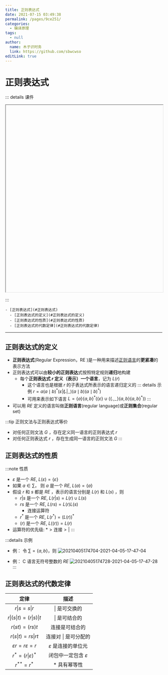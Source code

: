 ```yaml
---
title: 正则表达式
date: 2021-07-15 03:49:38
permalink: /pages/9ce251/
categories: 
  - 编译原理
tags: 
  - null
author: 
  name: 木子识时务
  link: https://github.com/sbwcwso
editLink: true
---
```

# 正则表达式

::: details 课件

<iframe :src="$withBase('/pdf/编译原理/第3讲%20词法分析.pdf')" width="100%" height="600"></iframe>

:::


```markmap
- [正则表达式](#正则表达式)
  - [正则表达式的定义](#正则表达式的定义)
  - [正则表达式的性质](#正则表达式的性质)
  - [正则表达式的代数定律](#正则表达式的代数定律)
```


---

## 正则表达式的定义

* **正则表达式**(Regular Expression，RE )是一种用来描述[正则语言](/pages/cda182/#type-3-grammar-3-型文法)的**更紧凑**的表示方法
* 正则表达式可以由**较小的正则表达**式按照特定规则**递归**地构建
  * 每个**正则表达式 $r$  定义（表示）一个语言**，记为 $L(r)$
    * 这个语言也是根据 $r$ 的子表达式所表示的语言递归定义的
    ::: details 示例
    $\left.{r}={a}({a} \mid {b})^{*}\left(\varepsilon|\mathbf{( .}|_{-}\right)({a} \mid {b})({a} \mid {b})^{*}\right)$
    * 可用来表示如下语言
    ${L}=\{a\}\{a, b\}^{*}\left(\{\varepsilon\} \cup\left(\left\{.,_{-}\right\}\{a, b\}\{a, b\}^{*}\right)\right)$
    :::
* 可以用 $RE$ 定义的语言叫做**正则语言**(regular language)或**正则集合**(regular set)

:::tip 正则文法与正则表达式等价
* 对任何正则文法 $G$ ，存在定义同一语言的正则表达式 $r$
* 对任何正则表达式 $r$ ，存在生成同一语言的正则文法 $G$
:::

## 正则表达式的性质

:::note 性质
* $\varepsilon$ 是一个 $RE$, $L(\varepsilon) = \{\varepsilon\}$
* 如果 $a\in \sum$， 则 $a$ 是一个 $RE$, $L(a) = \{a\}$
* 假设 $r$ 和 $s$ 都是 $RE$ ，表示的语言分别是 $L(r)$ 和 $L(s)$ ，则
  * $r|s$ 是一个 $RE$, $L(r|s) = L(r) \cup L(s)$
  * $rs$ 是一个 $RE$, $L(rs) = L(r)L(s)$
    * 连接运算符
  * $r^{*}$ 是一个 $RE$, $L(r^{*}) = (L(r))^{*}$
  * $(r)$ 是一个 $RE$, $L((r)) = L(r)$
* 运算符的优先级: $* > \text{连接} > |$
:::

:::details 示例
* 例： 令 $\sum = \{a, b\}$，则
![20210405174704-2021-04-05-17-47-04](https://cdn.jsdelivr.net/gh/sbwcwso/PicBed@master/20210405174704-2021-04-05-17-47-04.png)

* 例： C 语言无符号整数的 $RE$
![20210405174728-2021-04-05-17-47-28](https://cdn.jsdelivr.net/gh/sbwcwso/PicBed@master/20210405174728-2021-04-05-17-47-28.png)
:::

## 正则表达式的代数定律

| 定律 | 描述  |
| :-: | :-:  |
| $r\vert s = s \vert r$  | $\vert$ 是可交换的  |
| $r\vert(s\vert t) = (r\vert s)\vert t$  | $\vert$ 是可结合的  |
| $r(st) = (rs)t$  | 连接是可结合的  |
| $r(s\vert t)=rs\vert rt$  | 连接对 $\vert$ 是可分配的 |
| $\varepsilon r = r\varepsilon = r$  | $\varepsilon$ 是连接的单位元  |
| $r^*=(r\vert \varepsilon)^*$  | 闭包中一定包含 $\varepsilon$  |
| $r^{**}=r^{*}$  | $*$ 具有幂等性  |
